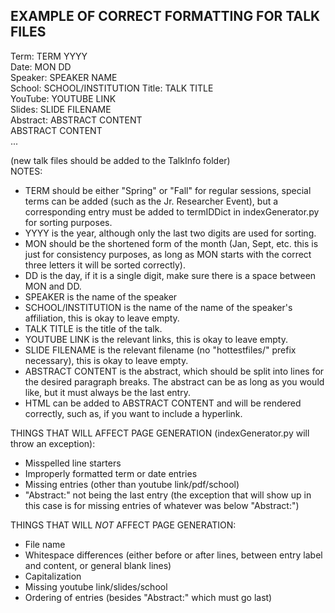 <h2>EXAMPLE OF CORRECT FORMATTING FOR TALK FILES</h2>

Term: TERM YYYY<br>
Date: MON DD<br>
Speaker: SPEAKER NAME<br>
School: SCHOOL/INSTITUTION
Title: TALK TITLE<br>
YouTube: YOUTUBE LINK<br>
Slides: SLIDE FILENAME<br>
Abstract: ABSTRACT CONTENT<br>
ABSTRACT CONTENT<br>
...<br>


(new talk files should be added to the TalkInfo folder)<br>
NOTES:
<ul>
  <li>TERM should be either "Spring" or "Fall" for regular sessions, special terms can be added (such as the Jr. Researcher Event), but a corresponding entry must be added to termIDDict in indexGenerator.py for sorting purposes.</li>
  <li>YYYY is the year, although only the last two digits are used for sorting.</li>
  <li>MON should be the shortened form of the month (Jan, Sept, etc. this is just for consistency purposes, as long as MON starts with the correct three letters it will be sorted correctly).</li>
  <li>DD is the day, if it is a single digit, make sure there is a space between MON and DD.</li>
  <li>SPEAKER is the name of the speaker</li>
  <li>SCHOOL/INSTITUTION is the name of the name of the speaker's affiliation, this is okay to leave empty.</li>
  <li>TALK TITLE is the title of the talk.</li>
  <li>YOUTUBE LINK is the relevant links, this is okay to leave empty.</li>
  <li>SLIDE FILENAME is the relevant filename (no "hottestfiles/" prefix necessary), this is okay to leave empty.</li>
  <li>ABSTRACT CONTENT is the abstract, which should be split into lines for the desired paragraph breaks. The abstract can be as long as you would like, but it must always be the last entry.</li>
  <li>HTML can be added to ABSTRACT CONTENT and will be rendered correctly, such as, if you want to include a hyperlink.</li>
</ul>

THINGS THAT WILL AFFECT PAGE GENERATION (indexGenerator.py will throw an exception):
<ul>
  <li>Misspelled line starters</li>
  <li>Improperly formatted term or date entries</li>
  <li>Missing entries (other than youtube link/pdf/school)</li>
  <li>"Abstract:" not being the last entry (the exception that will show up in this case is for missing entries of whatever was below "Abstract:")</li>
</ul>

THINGS THAT WILL _NOT_ AFFECT PAGE GENERATION:
<ul>
  <li>File name</li>
  <li>Whitespace differences (either before or after lines, between entry label and content, or general blank lines)</li>
  <li>Capitalization</li>
  <li>Missing youtube link/slides/school</li>
  <li>Ordering of entries (besides "Abstract:" which must go last)</li>
</ul>
